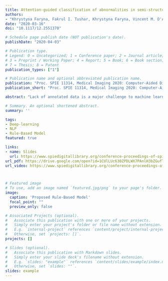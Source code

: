 ```yaml
---
title: Attention-guided classification of abnormalities in semi-structured computed tomography reports
authors:
- "Khrystyna Faryna, Fakrul I. Tushar, Khrystyna Faryna, Vincent M. D'Anniballe, Rui Hou, Geoffrey D. Rubin M.D., Joseph Y. Lo"
date: "2020-03-16"
doi: "10.1117/12.2551370"

# Schedule page publish date (NOT publication's date).
publishDate: "2020-04-03"

# Publication type.
# Legend: 0 = Uncategorized; 1 = Conference paper; 2 = Journal article;
# 3 = Preprint / Working Paper; 4 = Report; 5 = Book; 6 = Book section;
# 7 = Thesis; 8 = Patent
publication_types: ["1"]

# Publication name and optional abbreviated publication name.
publication: "Proc. SPIE 11314, Medical Imaging 2020: Computer-Aided Diagnosis, 113141P"
publication_short: "Proc. SPIE 11314, Medical Imaging 2020: Computer-Aided Diagnosis, 113141P"

abstract: "Lack of annotated data is a major challenge to machine learning algorithms, particularly in the field of radiology. Algorithms that can efficiently extract labels in a fast and precise manner are in high demand. Weak supervision is a compromise solution, particularly, when dealing with imaging modalities like Computed Tomography (CT), where the number of slices can reach 1000 per case. Radiology reports store crucial information about clinicians’ findings and observations in CT slices. Automatic generation of labels from CT reports is not a trivial task due to the complexity of sentences and diversity of expression in free-text narration. In this study, we focus on abnormality classification in lungs, liver and kidneys. Firstly, a rule-based model is used to extract weak labels at the case level. Afterwards, attention guided recurrent neural network (RNN) is trained to perform binary classification of radiology reports in terms of whether the organ is normal or abnormal. Additionally, a multi-label RNN with attention mechanism is trained to perform binary classification by aggregating its output for four representative diseases (lungs: emphysema, mass-nodule, effusion and atelectasis-pneumonia; liver: dilatation, fatty infiltration-steatosis, calcification-stone-gallstone, lesion-mass; kidneys: atrophy, cyst, stone-calculi, lesion) into a single abnormal class. Performance has been evaluated using the receiver operating characteristic (ROC) area under the curve (AUC) on 274, 306 and 278 reports for lungs, liver and kidneys correspondingly, manually annotated by radiology experts. The change in performance was evaluated for different sizes of training dataset for lungs. The AUCs of multi-label pretrained models: lungs - 0.929, liver - 0.840, kidney - 0.844; multi-label models: lungs - 0.903, liver - 0.848, kidney - 0.906; binary pretrained models: lungs - 0.922, liver - 0.826, kidneys - 0.928."

# Summary. An optional shortened abstract.
summary: ''

tags:
- Deep-learning
- NLP
- Rule-Based Model
featured: true

links:
- name: Slides
  url: https://www.spiedigitallibrary.org/conference-proceedings-of-spie/11314/113141P/Attention-guided-classification-of-abnormalities-in-semi-structured-computed-tomography/10.1117/12.2551370.short
url_pdf: https://drive.google.com/open?id=1CUlLUc630ZPDLWX7PAnlH3bZGufTZtR3
url_video: https://www.spiedigitallibrary.org/conference-proceedings-of-spie/11314/113141P/Attention-guided-classification-of-abnormalities-in-semi-structured-computed-tomography/10.1117/12.2551370.short



# Featured image
# To use, add an image named `featured.jpg/png` to your page's folder.
image:
  caption: 'Proposed Rule-Based Model'
  focal_point: ""
  preview_only: false

# Associated Projects (optional).
#   Associate this publication with one or more of your projects.
#   Simply enter your project's folder or file name without extension.
#   E.g. `internal-project` references `content/project/internal-project/index.md`.
#   Otherwise, set `projects: []`.
projects: []

# Slides (optional).
#   Associate this publication with Markdown slides.
#   Simply enter your slide deck's filename without extension.
#   E.g. `slides: "example"` references `content/slides/example/index.md`.
#   Otherwise, set `slides: ""`.
slides: example
---
```

